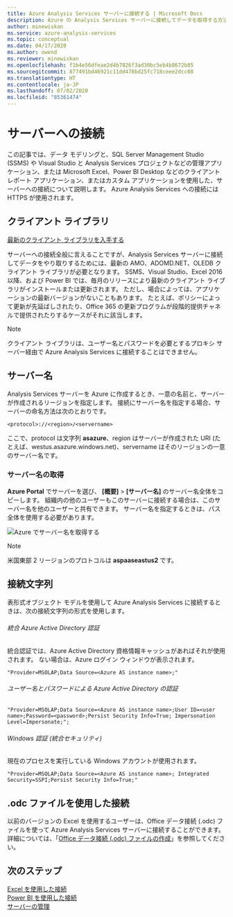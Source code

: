 ```yaml
---
title: Azure Analysis Services サーバーに接続する | Microsoft Docs
description: Azure の Analysis Services サーバーに接続してデータを取得する方法を説明します。
author: minewiskan
ms.service: azure-analysis-services
ms.topic: conceptual
ms.date: 04/17/2020
ms.author: owend
ms.reviewer: minewiskan
ms.openlocfilehash: f1b4e56dfeae2d4b7826f3ad30bc5eb4b8672b85
ms.sourcegitcommit: 877491bd46921c11dd478bd25fc718ceee2dcc08
ms.translationtype: HT
ms.contentlocale: ja-JP
ms.lasthandoff: 07/02/2020
ms.locfileid: "85361474"
---
```

# <a name="connecting-to-servers"></a>サーバーへの接続

この記事では、データ モデリングと、SQL Server Management Studio (SSMS) や Visual Studio と Analysis Services プロジェクトなどの管理アプリケーション、または Microsoft Excel、Power BI Desktop などのクライアント レポート アプリケーション、またはカスタム アプリケーションを使用した、サーバーへの接続について説明します。 Azure Analysis Services への接続には HTTPS が使用されます。

## <a name="client-libraries"></a>クライアント ライブラリ

[最新のクライアント ライブラリを入手する](https://docs.microsoft.com/analysis-services/client-libraries?view=azure-analysis-services-current)

サーバーへの接続全般に言えることですが、Analysis Services サーバーに接続してデータをやり取りするためには、最新の AMO、ADOMD.NET、OLEDB クライアント ライブラリが必要となります。 SSMS、Visual Studio、Excel 2016 以降、および Power BI では、毎月のリリースにより最新のクライアント ライブラリがインストールまたは更新されます。 ただし、場合によっては、アプリケーションの最新バージョンがないこともあります。 たとえば、ポリシーによって更新が先延ばしされたり、Office 365 の更新プログラムが段階的提供チャネルで提供されたりするケースがそれに該当します。

> [!NOTE]
> クライアント ライブラリは、ユーザー名とパスワードを必要とするプロキシ サーバー経由で Azure Analysis Services に接続することはできません。 

## <a name="server-name"></a>サーバー名

Analysis Services サーバーを Azure に作成するとき、一意の名前と、サーバーが作成されるリージョンを指定します。 接続にサーバー名を指定する場合、サーバーの命名方法は次のとおりです。

```
<protocol>://<region>/<servername>
```
 ここで、protocol は文字列 **asazure**、region はサーバーが作成された URI (たとえば、westus.asazure.windows.net)、servername はそのリージョンの一意のサーバー名です。

### <a name="get-the-server-name"></a>サーバー名の取得

**Azure Portal** でサーバーを選び、 **[概要]**  >  **[サーバー名]** のサーバー名全体をコピーします。 組織内の他のユーザーもこのサーバーに接続する場合は、このサーバー名を他のユーザーと共有できます。 サーバー名を指定するときは、パス全体を使用する必要があります。

![Azure でサーバー名を取得する](./media/analysis-services-deploy/aas-deploy-get-server-name.png)

> [!NOTE]
> 米国東部 2 リージョンのプロトコルは **aspaaseastus2** です。

## <a name="connection-string"></a>接続文字列

表形式オブジェクト モデルを使用して Azure Analysis Services に接続するときは、次の接続文字列の形式を使用します。

###### <a name="integrated-azure-active-directory-authentication"></a>統合 Azure Active Directory 認証

統合認証では、Azure Active Directory 資格情報キャッシュがあればそれが使用されます。 ない場合は、Azure ログイン ウィンドウが表示されます。

```
"Provider=MSOLAP;Data Source=<Azure AS instance name>;"
```


###### <a name="azure-active-directory-authentication-with-username-and-password"></a>ユーザー名とパスワードによる Azure Active Directory の認証

```
"Provider=MSOLAP;Data Source=<Azure AS instance name>;User ID=<user name>;Password=<password>;Persist Security Info=True; Impersonation Level=Impersonate;";
```

###### <a name="windows-authentication-integrated-security"></a>Windows 認証 (統合セキュリティ)

現在のプロセスを実行している Windows アカウントが使用されます。

```
"Provider=MSOLAP;Data Source=<Azure AS instance name>; Integrated Security=SSPI;Persist Security Info=True;"
```

## <a name="connect-using-an-odc-file"></a>.odc ファイルを使用した接続

以前のバージョンの Excel を使用するユーザーは、Office データ接続 (.odc) ファイルを使って Azure Analysis Services サーバーに接続することができます。 詳細については、「[Office データ接続 (.odc) ファイルの作成](analysis-services-odc.md)」を参照してください。


## <a name="next-steps"></a>次のステップ

[Excel を使用した接続](analysis-services-connect-excel.md)    
[Power BI を使用した接続](analysis-services-connect-pbi.md)   
[サーバーの管理](analysis-services-manage.md)   

